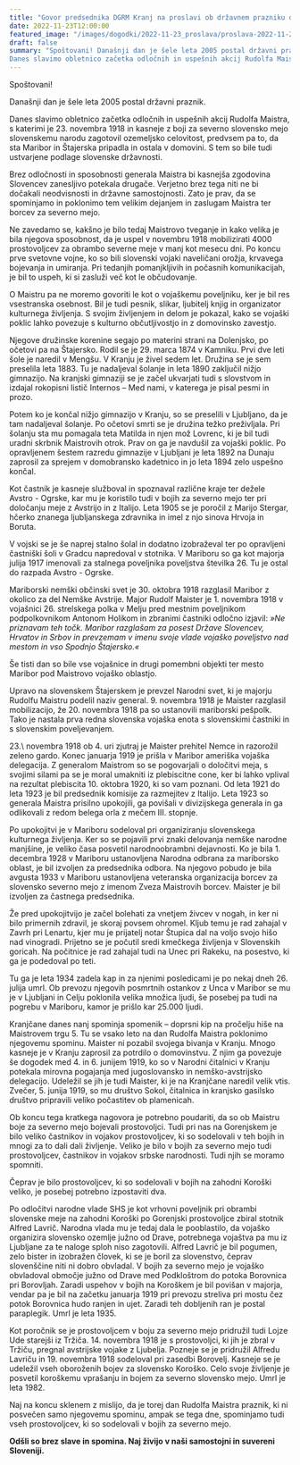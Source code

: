 ```yaml
---
title: "Govor predsednika DGRM Kranj na proslavi ob državnem prazniku dan Rudolfa Maistra na Maistrovem trgu v Kranju dne 23. 11. 2022" 
date: 2022-11-23T12:00:00
featured_image: "/images/dogodki/2022-11-23_proslava/proslava-2022-11-23-07.jpeg"
draft: false
summary: "Spoštovani! Današnji dan je šele leta 2005 postal državni praznik. 
Danes slavimo obletnico začetka odločnih in uspešnih akcij Rudolfa Maistra, s katerimi je 23. novembra 1918 in kasneje z boji za severno slovensko mejo slovenskemu narodu zagotovil ozemeljsko celovitost, predvsem pa  to, da sta Maribor in Štajerska pripadla in ostala v domovini ..."
---
```


Spoštovani!

Današnji dan je šele leta 2005 postal državni praznik. 

Danes slavimo obletnico začetka odločnih in uspešnih akcij Rudolfa Maistra, s katerimi je 23. novembra 1918 in kasneje z boji za severno slovensko mejo slovenskemu narodu zagotovil ozemeljsko celovitost, predvsem pa  to, da sta Maribor in Štajerska pripadla in ostala v domovini. S tem so bile tudi ustvarjene podlage slovenske državnosti. 

Brez odločnosti in sposobnosti generala Maistra bi kasnejša zgodovina Slovencev zanesljivo potekala drugače. Verjetno brez tega niti ne bi dočakali  neodvisnosti in državne samostojnosti. Zato je prav, da se spominjamo in poklonimo tem velikim dejanjem in zaslugam Maistra ter borcev za severno mejo.  

Ne zavedamo se, kakšno je bilo tedaj Maistrovo tveganje in kako velika je bila njegova sposobnost, da je uspel v novembru 1918 mobilizirati 4000 prostovoljcev za obrambo severne meje v manj kot mesecu dni. Po koncu prve svetovne vojne, ko so bili  slovenski vojaki naveličani orožja, krvavega bojevanja in umiranja. Pri tedanjih pomanjkljivih in počasnih komunikacijah, je bil to uspeh, ki si zasluži več kot le občudovanje. 

O Maistru pa ne moremo govoriti le kot o vojaškemu poveljniku, ker je bil res vsestranska osebnost. Bil je tudi pesnik, slikar, ljubitelj knjig in organizator kulturnega življenja. S svojim življenjem in delom je pokazal, kako se vojaški poklic lahko povezuje s kulturno občutljivostjo in z domovinsko zavestjo. 

Njegove družinske korenine segajo po materini strani na Dolenjsko, po očetovi pa na Štajersko. Rodil se je 29. marca 1874 v Kamniku. Prvi dve leti šole je naredil v Mengšu. V Kranju je živel sedem let. Družina se je sem preselila leta 1883. Tu je nadaljeval šolanje in leta 1890 zaključil nižjo gimnazijo. Na kranjski gimnaziji se je začel ukvarjati tudi s slovstvom in izdajal rokopisni listič Internos – Med nami, v katerega je pisal pesmi in prozo. 

Potem ko je končal nižjo gimnazijo v Kranju, so se preselili v Ljubljano, da je tam nadaljeval šolanje. Po očetovi smrti se je družina težko preživljala. Pri šolanju sta mu pomagala teta Matilda in njen mož Lovrenc, ki je bil tudi uradni skrbnik Maistrovih otrok. Prav on ga je navdušil za vojaški poklic. Po opravljenem šestem razredu gimnazije v Ljubljani je leta 1892 na Dunaju zaprosil za sprejem v domobransko kadetnico in jo leta 1894 zelo uspešno končal. 

Kot častnik je kasneje služboval in spoznaval različne kraje ter dežele Avstro - Ogrske, kar mu je koristilo tudi v bojih za severno mejo ter pri določanju meje z Avstrijo in z Italijo. 
Leta 1905 se je poročil z Marijo Stergar, hčerko znanega ljubljanskega zdravnika in imel z njo sinova Hrvoja in Boruta.

V vojski se je še naprej stalno šolal in dodatno izobraževal ter po opravljeni častniški šoli v Gradcu napredoval v stotnika. V Mariboru so ga kot majorja julija 1917 imenovali za stalnega poveljnika poveljstva številka 26. Tu je ostal do razpada Avstro - Ogrske.

Mariborski nemški občinski svet je 30. oktobra 1918 razglasil Maribor z okolico za del Nemške Avstrije. Major Rudolf Maister je 1. novembra 1918 v vojašnici 26. strelskega polka v Melju pred mestnim poveljnikom podpolkovnikom Antonom Holikom in zbranimi častniki odločno izjavil: 
*»Ne priznavam teh točk. Maribor razglašam za posest Države Slovencev, Hrvatov in Srbov in prevzemam v imenu svoje vlade vojaško poveljstvo nad mestom in vso Spodnjo Štajersko.«*

Še tisti dan so bile vse vojašnice in drugi pomembni objekti ter mesto Maribor pod Maistrovo vojaško oblastjo.

Upravo na slovenskem Štajerskem je prevzel Narodni svet, ki je majorju Rudolfu Maistru podelil naziv general. 9. novembra 1918 je Maister razglasil mobilizacijo, že 20. novembra 1918 pa so ustanovili mariborski pešpolk.  Tako je nastala prva redna slovenska vojaška enota s slovenskimi častniki in s slovenskim poveljevanjem. 

23.\ novembra 1918 ob 4. uri zjutraj je Maister prehitel Nemce in razorožil zeleno gardo.
Konec januarja 1919 je prišla v Maribor ameriška vojaška delegacija. Z generalom Maistrom so se pogovarjali o določitvi meja, s svojimi silami pa se je moral umakniti iz plebiscitne cone, ker bi lahko vplival na rezultat plebiscita 10. oktobra 1920, ki so vam poznani. 
Od leta 1921 do leta 1923 je bil predsednik komisije za razmejitev z Italijo. 
Leta 1923 so generala Maistra prisilno upokojili, ga povišali v divizijskega generala in ga odlikovali z redom belega orla z mečem III. stopnje. 

Po upokojitvi je v Mariboru sodeloval pri organiziranju slovenskega kulturnega življenja. Ker so se pojavili prvi znaki delovanja nemške narodne manjšine, je veliko časa posvetil narodnoobrambni dejavnosti. Ko je bila 1. decembra 1928 v Mariboru ustanovljena Narodna odbrana za mariborsko oblast, je bil izvoljen za predsednika odbora. Na njegovo pobudo je bila avgusta 1933 v Mariboru ustanovljena veteranska organizacija borcev za slovensko severno mejo z imenom Zveza Maistrovih borcev. Maister je bil izvoljen za častnega predsednika.

Že pred upokojitvijo je začel bolehati za vnetjem živcev v nogah, in ker ni bilo primernih zdravil, je skoraj povsem ohromel. Kljub temu je rad zahajal v Zavrh pri Lenartu, kjer mu je prijatelj notar Štupica dal na voljo svojo hišo nad vinogradi. Prijetno se je počutil sredi kmečkega življenja v Slovenskih goricah. Na počitnice je rad zahajal tudi na Unec pri Rakeku, na posestvo, ki ga je podedoval po teti. 

Tu ga je leta 1934 zadela kap in za njenimi posledicami je po nekaj dneh 26. julija umrl. Ob prevozu njegovih posmrtnih ostankov z Unca v Maribor se mu je v Ljubljani in Celju poklonila velika množica ljudi, še posebej pa tudi na pogrebu v Mariboru, kamor je prišlo kar 25.000 ljudi. 

Kranjčane danes nanj spominja spomenik – doprsni kip na pročelju hiše na Maistrovem trgu 5. Tu se vsako leto na dan Rudolfa Maistra poklonimo njegovemu spominu. Maister ni pozabil svojega bivanja v Kranju. Mnogo kasneje je v Kranju zaprosil za potrdilo o domovinstvu. Z njim ga povezuje še  dogodek med 4. in 6. junijem 1919, ko so v Narodni čitalnici v Kranju potekala mirovna pogajanja med jugoslovansko in nemško-avstrijsko delegacijo. Udeležil se jih je tudi Maister, ki je na Kranjčane naredil velik vtis. Zvečer, 5. junija 1919, so mu društvo Sokol, čitalnica in kranjsko gasilsko društvo pripravili veliko počastitev ob plamenicah.

Ob koncu tega kratkega nagovora je potrebno poudariti, da so ob Maistru boje za severno mejo bojevali prostovoljci. Tudi pri nas na Gorenjskem je bilo veliko častnikov in vojakov prostovoljcev, ki so sodelovali v teh bojih in mnogi za to dali dali življenje. Veliko je bilo v bojih za severno mejo tudi prostovoljcev, častnikov in vojakov srbske narodnosti. Tudi njih se moramo spomniti. 

Čeprav je bilo prostovoljcev, ki so sodelovali v bojih na zahodni Koroški veliko, je posebej potrebno izpostaviti dva.  

Po odločitvi narodne vlade SHS je kot vrhovni poveljnik pri obrambi slovenske meje na zahodni Koroški po Gorenjski prostovoljce zbiral stotnik Alfred Lavrič. Narodna vlada mu je tedaj dala le pooblastilo, da vojaško organizira slovensko ozemlje južno od Drave, potrebnega vojaštva pa mu iz Ljubljane za te naloge sploh niso zagotovili. Alfred Lavrič je bil pogumen, zelo bister in izobražen človek, ki se je boril za slovenstvo, čeprav slovenščine niti ni dobro obvladal. V bojih za severno mejo je vojaško obvladoval območje južno od Drave med Podkloštrom do potoka Borovnica pri Borovljah. Zaradi uspehov v bojih na Koroškem je bil povišan v majorja, vendar pa je bil na začetku januarja 1919 pri prevozu streliva pri mostu čez potok Borovnica hudo ranjen in ujet. Zaradi teh dobljenih ran je postal paraplegik. Umrl je leta 1935.

Kot poročnik se je prostovoljcem v boju za severno mejo pridružil tudi Lojze Ude starejši iz Tržiča. 14. novembra 1918 je s prostovoljci, ki jih je zbral v Tržiču, pregnal avstrijske vojake z Ljubelja. Pozneje se je pridružil Alfredu Lavriču in 19. novembra 1918 sodeloval pri zasedbi Borovelj. Kasneje se je udeležil vseh oboroženih bojev za slovensko Koroško. Celo svoje življenje je posvetil koroškemu vprašanju in bojem za severno slovensko mejo. Umrl je leta 1982.

Naj na koncu sklenem z mislijo, da je torej dan Rudolfa Maistra praznik, ki ni posvečen samo njegovemu spominu, ampak se tega dne, spominjamo tudi vseh prostovoljcev, ki so sodelovali v bojih za severno mejo.

**Odšli so brez slave in spomina. Naj živijo v naši samostojni in suvereni Sloveniji.**